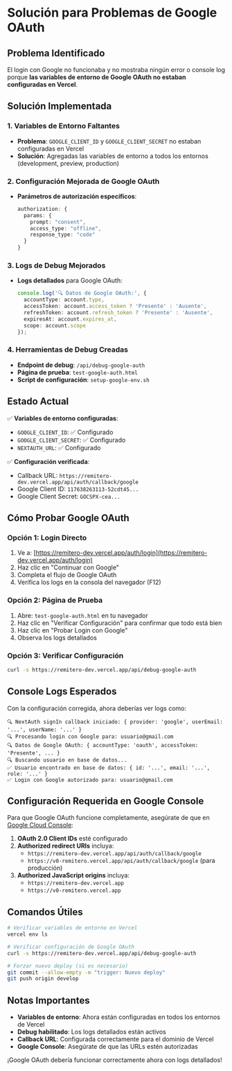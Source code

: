 # Solución para Problemas de Google OAuth

## Problema Identificado

El login con Google no funcionaba y no mostraba ningún error o console log porque **las variables de entorno de Google OAuth no estaban configuradas en Vercel**.

## Solución Implementada

### 1. **Variables de Entorno Faltantes**
- **Problema**: `GOOGLE_CLIENT_ID` y `GOOGLE_CLIENT_SECRET` no estaban configuradas en Vercel
- **Solución**: Agregadas las variables de entorno a todos los entornos (development, preview, production)

### 2. **Configuración Mejorada de Google OAuth**
- **Parámetros de autorización específicos**:
  ```typescript
  authorization: {
    params: {
      prompt: "consent",
      access_type: "offline", 
      response_type: "code"
    }
  }
  ```

### 3. **Logs de Debug Mejorados**
- **Logs detallados** para Google OAuth:
  ```typescript
  console.log('🔍 Datos de Google OAuth:', {
    accountType: account.type,
    accessToken: account.access_token ? 'Presente' : 'Ausente',
    refreshToken: account.refresh_token ? 'Presente' : 'Ausente',
    expiresAt: account.expires_at,
    scope: account.scope
  });
  ```

### 4. **Herramientas de Debug Creadas**
- **Endpoint de debug**: `/api/debug-google-auth`
- **Página de prueba**: `test-google-auth.html`
- **Script de configuración**: `setup-google-env.sh`

## Estado Actual

✅ **Variables de entorno configuradas**:
- `GOOGLE_CLIENT_ID`: ✅ Configurado
- `GOOGLE_CLIENT_SECRET`: ✅ Configurado
- `NEXTAUTH_URL`: ✅ Configurado

✅ **Configuración verificada**:
- Callback URL: `https://remitero-dev.vercel.app/api/auth/callback/google`
- Google Client ID: `117638263113-52cdt45...`
- Google Client Secret: `GOCSPX-cea...`

## Cómo Probar Google OAuth

### Opción 1: Login Directo
1. Ve a: [https://remitero-dev.vercel.app/auth/login](https://remitero-dev.vercel.app/auth/login)
2. Haz clic en "Continuar con Google"
3. Completa el flujo de Google OAuth
4. Verifica los logs en la consola del navegador (F12)

### Opción 2: Página de Prueba
1. Abre: `test-google-auth.html` en tu navegador
2. Haz clic en "Verificar Configuración" para confirmar que todo está bien
3. Haz clic en "Probar Login con Google"
4. Observa los logs detallados

### Opción 3: Verificar Configuración
```bash
curl -s https://remitero-dev.vercel.app/api/debug-google-auth
```

## Console Logs Esperados

Con la configuración corregida, ahora deberías ver logs como:

```
🔍 NextAuth signIn callback iniciado: { provider: 'google', userEmail: '...', userName: '...' }
🔍 Procesando login con Google para: usuario@gmail.com
🔍 Datos de Google OAuth: { accountType: 'oauth', accessToken: 'Presente', ... }
🔍 Buscando usuario en base de datos...
✅ Usuario encontrado en base de datos: { id: '...', email: '...', role: '...' }
✅ Login con Google autorizado para: usuario@gmail.com
```

## Configuración Requerida en Google Console

Para que Google OAuth funcione completamente, asegúrate de que en [Google Cloud Console](https://console.cloud.google.com/):

1. **OAuth 2.0 Client IDs** esté configurado
2. **Authorized redirect URIs** incluya:
   - `https://remitero-dev.vercel.app/api/auth/callback/google`
   - `https://v0-remitero.vercel.app/api/auth/callback/google` (para producción)
3. **Authorized JavaScript origins** incluya:
   - `https://remitero-dev.vercel.app`
   - `https://v0-remitero.vercel.app`

## Comandos Útiles

```bash
# Verificar variables de entorno en Vercel
vercel env ls

# Verificar configuración de Google OAuth
curl -s https://remitero-dev.vercel.app/api/debug-google-auth

# Forzar nuevo deploy (si es necesario)
git commit --allow-empty -m "trigger: Nuevo deploy"
git push origin develop
```

## Notas Importantes

- **Variables de entorno**: Ahora están configuradas en todos los entornos de Vercel
- **Debug habilitado**: Los logs detallados están activos
- **Callback URL**: Configurada correctamente para el dominio de Vercel
- **Google Console**: Asegúrate de que las URLs estén autorizadas

¡Google OAuth debería funcionar correctamente ahora con logs detallados!
